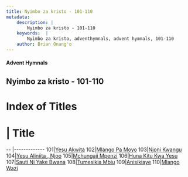 ```yaml
---
title: Nyimbo za kristo - 101-110
metadata:
    description: |
        Nyimbo za kristo - 101-110
    keywords:  |
        Nyimbo za kristo, adventhymnals, advent hymnals, 101-110
    author: Brian Onang'o
---
```


#### Advent Hymnals
## Nyimbo za kristo - 101-110

# Index of Titles
# | Title                        
-- |-------------
101|[Yesu Akwita](/nyimbo-za-kristo/nyimbo-za-kristo/101-200/101-110/Yesu-Akwita)
102|[Mlango Pa Moyo](/nyimbo-za-kristo/nyimbo-za-kristo/101-200/101-110/Mlango-Pa-Moyo)
103|[Njoni Kwangu](/nyimbo-za-kristo/nyimbo-za-kristo/101-200/101-110/Njoni-Kwangu)
104|[Yesu Aliniita , Njoo](/nyimbo-za-kristo/nyimbo-za-kristo/101-200/101-110/Yesu-Aliniita-,-Njoo)
105|[Mchungaji Mpenzi](/nyimbo-za-kristo/nyimbo-za-kristo/101-200/101-110/Mchungaji-Mpenzi)
106|[Huna Kitu Kwa Yesu](/nyimbo-za-kristo/nyimbo-za-kristo/101-200/101-110/Huna-Kitu-Kwa-Yesu)
107|[Sauti Ni Yake Bwana](/nyimbo-za-kristo/nyimbo-za-kristo/101-200/101-110/Sauti-Ni-Yake-Bwana)
108|[Tumesikia Mbiu](/nyimbo-za-kristo/nyimbo-za-kristo/101-200/101-110/Tumesikia-Mbiu)
109|[Anisikiaye](/nyimbo-za-kristo/nyimbo-za-kristo/101-200/101-110/Anisikiaye)
110|[Mlango Wazi](/nyimbo-za-kristo/nyimbo-za-kristo/101-200/101-110/Mlango-Wazi)